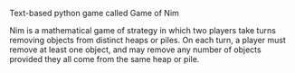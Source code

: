 Text-based python game called Game of Nim

Nim is a mathematical game of strategy in which two players take turns removing objects from distinct heaps or piles.
On each turn, a player must remove at least one object, and may remove any number of objects provided they all come from the same heap or pile.
